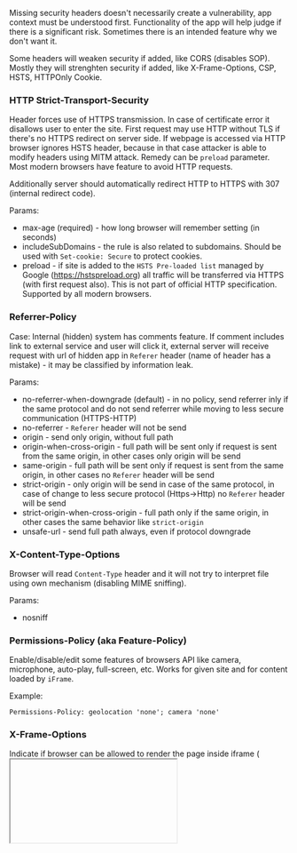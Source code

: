 
Missing security headers doesn't necessarily create a vulnerability, app context must be understood first. Functionality of the app will help judge if there is a significant risk. Sometimes there is an intended feature why we don't want it.   

Some headers will weaken security if added, like CORS (disables SOP). Mostly they will strenghten security if added, like X-Frame-Options, CSP, HSTS, HTTPOnly Cookie.


### HTTP Strict-Transport-Security

Header forces use of HTTPS transmission. In case of certificate error it disallows user to enter the site.
First request may use HTTP without TLS if there's no HTTPS redirect on server side. If webpage is accessed via HTTP browser ignores HSTS header, because in that case attacker is able to modify headers using MITM attack. Remedy can be `preload` parameter. Most modern browsers have feature to avoid HTTP requests.

Additionally server should automatically redirect HTTP to HTTPS with 307 (internal redirect code).

Params:
* max-age (required) - how long browser will remember setting (in seconds)
* includeSubDomains - the rule is also related to subdomains. Should be used with `Set-cookie: Secure` to protect cookies.  
* preload - if site is added to the `HSTS Pre-loaded list` managed by Google (https://hstspreload.org) all traffic will be transferred via HTTPS (with first request also). This is not part of official HTTP specification. Supported by all modern browsers.

### Referrer-Policy

Case: Internal (hidden) system has comments feature. If comment includes link to external service and user will click it, external server will receive request with url of hidden app in `Referer` header (name of header has a mistake) - it may be classified by information leak.

Params:
* no-referrer-when-downgrade (default) - in no policy, send referrer inly if the same protocol and do not send referrer while moving to less secure communication (HTTPS-HTTP)
* no-referrer - `Referer` header will not be send
* origin - send only origin, without full path
* origin-when-cross-origin - full path will be sent only if request is sent from the same origin, in other cases only origin will be send
* same-origin - full path will be sent only if request is sent from the same origin, in other cases no `Referer` header will be send
* strict-origin - only origin will be send in case of the same protocol, in case of change to less secure protocol (Https->Http) no `Referer` header will be send
* strict-origin-when-cross-origin - full path only if the same origin, in other cases the same behavior like `strict-origin`
* unsafe-url - send full path always, even if protocol downgrade

### X-Content-Type-Options

Browser will read `Content-Type` header and it will not try to interpret file using own mechanism (disabling MIME sniffing). 

Params:
* nosniff 

### Permissions-Policy (aka Feature-Policy)

Enable/disable/edit some features of browsers API like camera, microphone, auto-play, full-screen, etc. Works for given site and for content loaded by `iFrame`.

Example:
```
Permissions-Policy: geolocation 'none'; camera 'none'
```

### X-Frame-Options

Indicate if browser can be allowed to render the page inside iframe (<iframe>, <frame>, <embed>, <object>). Protects against Click-jacking attacks - ex. clicking in hidden FB's like. Make sense only if page has functionality which can be impacted by clickjacking (site handles critical users actions). Doesn't make sense if rendering page inside iframe is desired (ex. embedding youtube video on the page).

Params:
* deny - block embedding site inside frames
* sameorigin - allow embedding only inside own origin
* allow-from URI - only specified origins can embed site

The same result can be achieved using `Content-Security-Policy` directive called `frame-ancestors`. 

### Set-Cookie

Be aware that existing XSS cannot steal protected cookies using JS, but it's able to send request which will be authenticated with cookie. Next thing is only session cookies should be protected, typical information stored as cookies usually shouldn't. 

Params:
* Secure - browser will send cookies only with encrypted transmission (HTTPS). 
* HTTPONLY - browser will not allow JS scripts to access cookies

### X-XSS-Protection
Tell browser to not run data from outside.

Params:
* 0 - disables XSS filtering
* 1 - enables XSS filtering (default for most browsers), if attack is detected the browser will sanitize the page (remove the unsafe parts)
* 1; mode-block - enables XSS filtering, if attack is detected the browser will prevent the page from rendering


